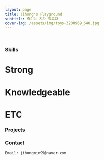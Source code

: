 ```yaml
---
layout: page
title: Jihong's Playground 
subtitle: 즐기는 자가 일류다
cover-img: /assets/img/toys-3200969_640.jpg
---
```


<br/>

### Skills
# Strong
# Knowledgeable
# ETC

### Projects





### Contact

```
Email: jihongmin99@naver.com 
```
